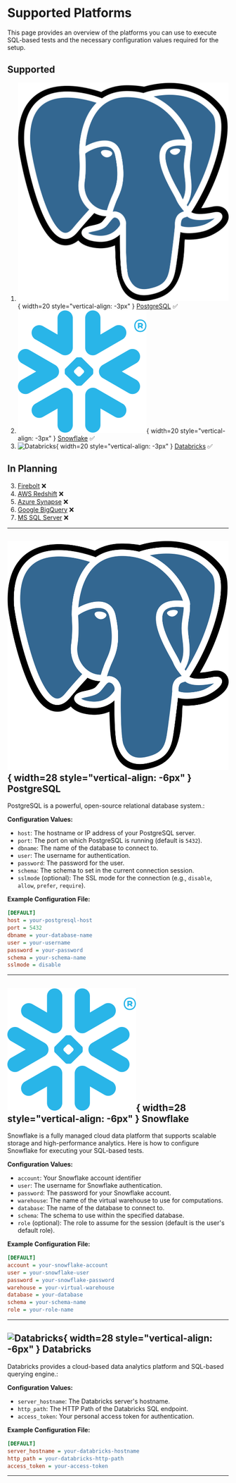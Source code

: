# Supported Platforms

This page provides an overview of the platforms 
you can use to execute SQL-based tests and the necessary 
configuration values required for the setup.

## Supported
1. ![PostgreSQL](../assets/img/postgres.svg){ width=20 style="vertical-align: -3px" } [PostgreSQL](#postgresql) ✅
2. ![Snowflake](../assets/img/snowflake.svg){ width=20 style="vertical-align: -3px" } [Snowflake](#snowflake) ✅
3. ![Databricks](../assets/img/databricks.svg){ width=20 style="vertical-align: -3px" } [Databricks](#databricks) ✅

## In Planning
3. [Firebolt](#databricks) ❌
4. [AWS Redshift](#databricks) ❌
5. [Azure Synapse](#databricks) ❌
6. [Google BigQuery](#databricks) ❌
7. [MS SQL Server](#databricks) ❌

---

## ![PostgreSQL](../assets/img/postgres.svg){ width=28 style="vertical-align: -6px" } PostgreSQL

PostgreSQL is a powerful, open-source relational database system.:

**Configuration Values:**
- `host`: The hostname or IP address of your PostgreSQL server.
- `port`: The port on which PostgreSQL is running (default is `5432`).
- `dbname`: The name of the database to connect to.
- `user`: The username for authentication.
- `password`: The password for the user.
- `schema`: The schema to set in the current connection session.
- `sslmode` (optional): The SSL mode for the connection (e.g., `disable`, `allow`, `prefer`, `require`).

**Example Configuration File:**
```ini
[DEFAULT]
host = your-postgresql-host
port = 5432
dbname = your-database-name
user = your-username
password = your-password
schema = your-schema-name
sslmode = disable
```

---

## ![Snowflake](../assets/img/snowflake.svg){ width=28 style="vertical-align: -6px" } Snowflake

Snowflake is a fully managed cloud data platform that supports scalable storage and high-performance analytics.
Here is how to configure Snowflake for executing your SQL-based tests.

**Configuration Values:**
- `account`: Your Snowflake account identifier 
- `user`: The username for Snowflake authentication.
- `password`: The password for your Snowflake account.
- `warehouse`: The name of the virtual warehouse to use for computations.
- `database`: The name of the database to connect to.
- `schema`: The schema to use within the specified database.
- `role` (optional): The role to assume for the session (default is the user's default role).

**Example Configuration File:**
```ini
[DEFAULT]
account = your-snowflake-account
user = your-snowflake-user
password = your-snowflake-password
warehouse = your-virtual-warehouse
database = your-database
schema = your-schema-name
role = your-role-name
```



---

## ![Databricks](../assets/img/databricks.svg){ width=28 style="vertical-align: -6px" } Databricks

Databricks provides a cloud-based data analytics platform
and SQL-based querying engine.:

**Configuration Values:**
- `server_hostname`: The Databricks server's hostname.
- `http_path`: The HTTP Path of the Databricks SQL endpoint.
- `access_token`: Your personal access token for authentication.

**Example Configuration File:**
```ini
[DEFAULT]
server_hostname = your-databricks-hostname
http_path = your-databricks-http-path
access_token = your-access-token
```

---
